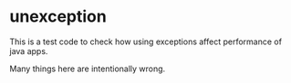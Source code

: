 # unexception
This is a test code to check how using exceptions affect performance
of java apps. 

Many things here are intentionally wrong. 
